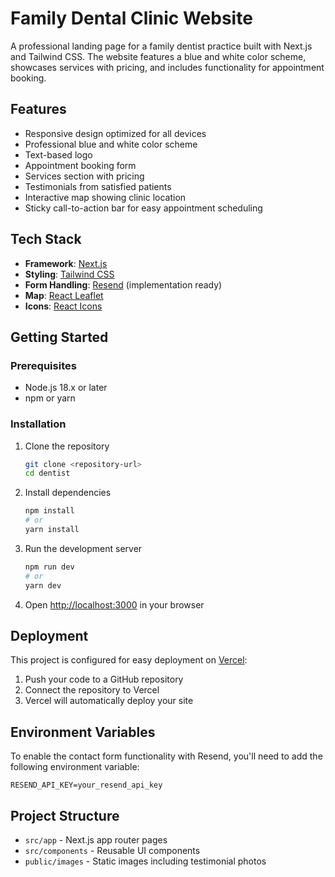 # Family Dental Clinic Website

A professional landing page for a family dentist practice built with Next.js and Tailwind CSS. The website features a blue and white color scheme, showcases services with pricing, and includes functionality for appointment booking.

## Features

- Responsive design optimized for all devices
- Professional blue and white color scheme
- Text-based logo
- Appointment booking form
- Services section with pricing
- Testimonials from satisfied patients
- Interactive map showing clinic location
- Sticky call-to-action bar for easy appointment scheduling

## Tech Stack

- **Framework**: [Next.js](https://nextjs.org)
- **Styling**: [Tailwind CSS](https://tailwindcss.com)
- **Form Handling**: [Resend](https://resend.io) (implementation ready)
- **Map**: [React Leaflet](https://react-leaflet.js.org)
- **Icons**: [React Icons](https://react-icons.github.io/react-icons)

## Getting Started

### Prerequisites

- Node.js 18.x or later
- npm or yarn

### Installation

1. Clone the repository
   ```bash
   git clone <repository-url>
   cd dentist
   ```

2. Install dependencies
   ```bash
   npm install
   # or
   yarn install
   ```

3. Run the development server
   ```bash
   npm run dev
   # or
   yarn dev
   ```

4. Open [http://localhost:3000](http://localhost:3000) in your browser

## Deployment

This project is configured for easy deployment on [Vercel](https://vercel.com):

1. Push your code to a GitHub repository
2. Connect the repository to Vercel
3. Vercel will automatically deploy your site

## Environment Variables

To enable the contact form functionality with Resend, you'll need to add the following environment variable:

```
RESEND_API_KEY=your_resend_api_key
```

## Project Structure

- `src/app` - Next.js app router pages
- `src/components` - Reusable UI components
- `public/images` - Static images including testimonial photos
